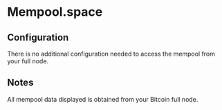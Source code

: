 # Mempool.space 

## Configuration

There is no additional configuration needed to access the mempool from your full node. 

## Notes

All mempool data displayed is obtained from your Bitcoin full node.
